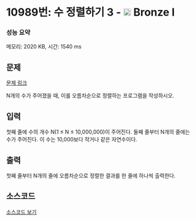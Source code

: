 # 10989번: 수 정렬하기 3 - <img src="https://static.solved.ac/tier_small/5.svg" style="height:20px" /> Bronze I

<!-- performance -->
### 성능 요약
메모리: 2020 KB, 시간: 1540 ms
<!-- end -->

## 문제

[문제 링크](https://boj.kr/10989)

<p>N개의 수가 주어졌을 때, 이를 오름차순으로 정렬하는 프로그램을 작성하시오.</p>

## 입력

<p>첫째 줄에 수의 개수 N(1 ≤ N ≤ 10,000,000)이 주어진다. 둘째 줄부터 N개의 줄에는 수가 주어진다. 이 수는 10,000보다 작거나 같은 자연수이다.</p>

## 출력

<p>첫째 줄부터 N개의 줄에 오름차순으로 정렬한 결과를 한 줄에 하나씩 출력한다.</p>

## 소스코드

[소스코드 보기](수%20정렬하기%203.cpp)
